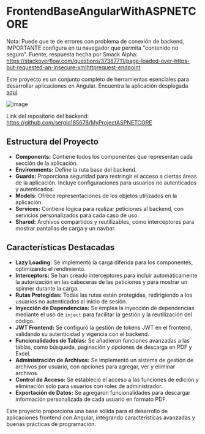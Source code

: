 # FrontendBaseAngularWithASPNETCORE

Nota: Puede que te de errores con problema de conexión de backend, IMPORTANTE configura en tu navegador que permita "contenido no seguro". Fuente, respuesta hecha por Smack Alpha: https://stackoverflow.com/questions/37387711/page-loaded-over-https-but-requested-an-insecure-xmlhttprequest-endpoint

Este proyecto es un conjunto completo de herramientas esenciales para desarrollar aplicaciones en Angular. Encuentra la aplicación desplegada [aquí]([https://frontendbaseangularwithjava.netlify.app/inicio](https://frontendbaseangularwithnetcore.netlify.app/inicio)).

![image](https://github.com/sergio185678/FrontendBaseAngularWithASPNETCORE/assets/67492035/b5dcdb05-d248-47b7-bbda-2619a76df705)

Link del repositorio del backend: https://github.com/sergio185678/MyProjectASPNETCORE

## Estructura del Proyecto

- **Components:** Contiene todos los componentes que representan cada sección de la aplicación.
- **Environments:** Define la ruta base del backend.
- **Guards:** Proporciona seguridad para restringir el acceso a ciertas áreas de la aplicación. Incluye configuraciones para usuarios no autenticados y autenticados.
- **Models:** Ofrece representaciones de los objetos utilizados en la aplicación.
- **Services:** Contiene lógica para realizar peticiones al backend, con servicios personalizados para cada caso de uso.
- **Shared:** Archivos compartidos y reutilizables, como interceptores para mostrar pantallas de carga y un navbar.

## Características Destacadas

- **Lazy Loading:** Se implementó la carga diferida para los componentes, optimizando el rendimiento.
- **Interceptors:** Se han creado interceptores para incluir automáticamente la autorización en las cabeceras de las peticiones y para mostrar un spinner durante la carga.
- **Rutas Protegidas:** Todas las rutas están protegidas, redirigiendo a los usuarios no autenticados al inicio de sesión.
- **Inyección de Dependencias:** Se emplea la inyección de dependencias mediante el uso de `inject` para facilitar la gestión y la reutilización del código.
- **JWT Frontend:** Se configuró la gestión de tokens JWT en el frontend, validando su autenticidad y vigencia con el backend.
- **Funcionalidades de Tablas:** Se añadieron funciones avanzadas a las tablas, como búsqueda, paginación y opciones de descarga en PDF y Excel.
- **Administración de Archivos:** Se implementó un sistema de gestión de archivos por usuario, con opciones para agregar, ver y eliminar archivos.
- **Control de Acceso:** Se estableció el acceso a las funciones de edición y eliminación solo para usuarios con roles de administrador.
- **Exportación de Datos:** Se agregaron funcionalidades para descargar información personalizada de cada usuario en formato PDF.

Este proyecto proporciona una base sólida para el desarrollo de aplicaciones frontend con Angular, integrando características avanzadas y buenas prácticas de programación.

